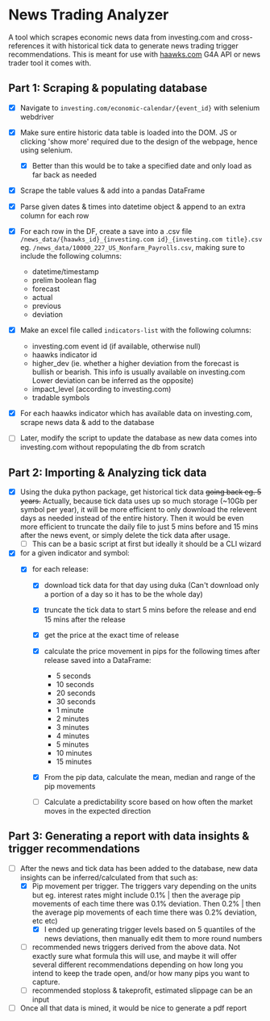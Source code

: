 # News Trading Analyzer

A tool which scrapes economic news data from investing.com and cross-references it with historical tick data to generate news trading trigger recommendations.
This is meant for use with [haawks.com](https://haawks.com) G4A API or news trader tool it comes with.

## Part 1: Scraping & populating database

- [X] Navigate to `investing.com/economic-calendar/{event_id}` with selenium webdriver
- [X] Make sure entire historic data table is loaded into the DOM. JS or clicking 'show more' required due to the design of the webpage, hence using selenium.

  - [X] Better than this would be to take a specified date and only load as far back as needed
- [X] Scrape the table values & add into a pandas DataFrame
- [X] Parse given dates & times into datetime object & append to an extra column for each row
- [X] For each row in the DF, create a save into a .csv file `/news_data/{haawks_id}_{investing.com id}_{investing.com title}.csv` eg. `/news_data/10000_227_US_Nonfarm_Payrolls.csv`, making sure to include the following columns:

  - datetime/timestamp
  - prelim boolean flag
  - forecast
  - actual
  - previous
  - deviation
- [X] Make an excel file called `indicators-list` with the following columns:

  - investing.com event id (if available, otherwise null)
  - haawks indicator id
  - higher_dev (ie. whether a higher deviation from the forecast is bullish or bearish. This info is usually available on investing.com Lower deviation can be inferred as the opposite)
  - impact_level (according to investing.com)
  - tradable symbols
- [X] For each haawks indicator which has available data on investing.com, scrape news data & add to the database
- [ ] Later, modify the script to update the database as new data comes into investing.com without repopulating the db from scratch

## Part 2: Importing & Analyzing tick data

- [X] Using the duka python package, get historical tick data ~~going back eg. 5 years.~~ Actually, because tick data uses up so much storage (~10Gb per symbol per year), it will be more efficient to only download the relevent days as needed instead of the entire history. Then it would be even more efficient to truncate the daily file to just 5 mins before and 15 mins after the news event, or simply delete the tick data after usage.
  - [ ] This can be a basic script at first but ideally it should be a CLI wizard
- [X] for a given indicator and symbol:
  - [X] for each release:

    - [X] download tick data for that day using duka (Can't download only a portion of a day so it has to be the whole day)
    - [X] truncate the tick data to start 5 mins before the release and end 15 mins after the release
    - [X] get the price at the exact time of release
    - [X] calculate the price movement in pips for the following times after release saved into a DataFrame:

      - 5 seconds
      - 10 seconds
      - 20 seconds
      - 30 seconds
      - 1 minute
      - 2 minutes
      - 3 minutes
      - 4 minutes
      - 5 minutes
      - 10 minutes
      - 15 minutes
    - [X] From the pip data, calculate the mean, median and range of the pip movements
    - [ ] Calculate a predictability score based on how often the market moves in the expected direction

## Part 3: Generating a report with data insights & trigger recommendations

- [ ] After the news and tick data has been added to the database, new data insights can be inferred/calculated from that such as:
  - [X] Pip movement per trigger. The triggers vary depending on the units but eg. interest rates might include 0.1% | then the average pip movements of each time there was 0.1% deviation. Then 0.2% | then the average pip movements of each time there was 0.2% deviation, etc etc)
    - [X] I ended up generating trigger levels based on 5 quantiles of the news deviations, then manually edit them to more round numbers
  - [ ] recommended news triggers derived from the above data. Not exactly sure what formula this will use, and maybe it will offer several different recommendations depending on how long you intend to keep the trade open, and/or how many pips you want to capture.
  - [ ] recommended stoploss & takeprofit, estimated slippage can be an input
- [ ] Once all that data is mined, it would be nice to generate a pdf report
